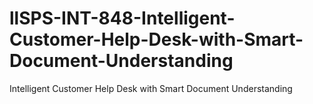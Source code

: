 # llSPS-INT-848-Intelligent-Customer-Help-Desk-with-Smart-Document-Understanding
Intelligent Customer Help Desk with Smart Document Understanding
